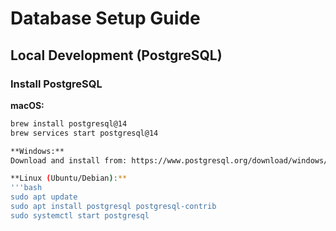 # Database Setup Guide

## Local Development (PostgreSQL)

### Install PostgreSQL

**macOS:**
```bash
brew install postgresql@14
brew services start postgresql@14

**Windows:**
Download and install from: https://www.postgresql.org/download/windows/

**Linux (Ubuntu/Debian):**
'''bash
sudo apt update
sudo apt install postgresql postgresql-contrib
sudo systemctl start postgresql